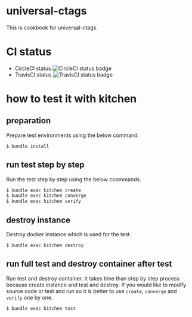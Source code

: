 # universal-ctags

This is cookbook for universal-ctags.

# CI status

- CircleCI status ![CircleCI status badge](https://circleci.com/gh/byplayer/chef-cookbook-universal-ctags.svg?style=svg)
- TravisCI status ![TravisCI status badge](https://api.travis-ci.org/byplayer/chef-cookbook-universal-ctags.svg)

# how to test it with kitchen

## preparation

Prepare test environments using the below command.

```bash
$ bundle install
```

## run test step by step

Run the test step by step using the below coommands.

```bash
$ bundle exec kitchen create
$ bundle exec kitchen converge
$ bundle exec kitchen verify
```

## destroy instance

Destroy docker instance which is used for the test.

```bash
$ bundle exec kitchen destroy
```

## run full test and destroy container after test

Run test and destroy container. It takes time than step by step process because create instance and test and destroy. If you would like to modify source code or test and run so it is better to use `create`, `converge` and `verify` one by one.

```bash
$ bundle exec kitchen test
```
